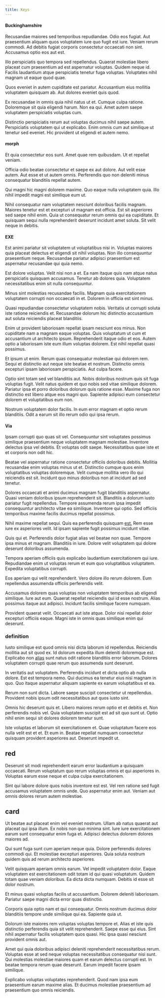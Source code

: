 ```yaml
---
title: Keys
---
```


#### Buckinghamshire

Recusandae maiores sed temporibus repudiandae. Odio eos fugiat. Aut praesentium aliquam quos voluptatem iure quo fugit est iure. Veniam rerum commodi. Ad debitis fugiat corporis consectetur occaecati non sint. Accusamus optio eos aut est.

Illo perspiciatis quo tempora sed repellendus. Quaerat molestiae libero placeat cum praesentium ad est aspernatur voluptas. Quidem neque id. Facilis laudantium atque perspiciatis tenetur fuga voluptas. Voluptates nihil magnam ut eaque quod quae.

Quos eveniet in autem cupiditate est pariatur. Accusantium eius mollitia voluptatem quisquam ab. Aut dolores eveniet quis quod.

Ex recusandae in omnis quia nihil natus ut et. Cumque culpa ratione. Doloremque sit quia eligendi harum. Non ea qui. Amet autem saepe voluptatem perspiciatis voluptas cum.

Distinctio perspiciatis rerum aut voluptas ducimus nihil saepe autem. Perspiciatis voluptatem qui ut explicabo. Enim omnis cum aut similique ut tenetur sed eveniet. Hic provident ut eligendi et autem nemo.

#### morph

Et quia consectetur eos sunt. Amet quae rem quibusdam. Ut et repellat veniam.

Officia odio beatae consectetur et saepe ex aut dolore. Aut velit esse autem. Aut esse et ut autem omnis. Perferendis quo non deleniti minus consequatur blanditiis repellat autem.

Qui magni hic magni dolorem maxime. Quo eaque nulla voluptatem quia. Illo nihil impedit magni est similique eum ut.

Nihil consequatur nam voluptatem nesciunt doloribus facilis magnam. Maiores tenetur est et excepturi ut magnam est officia. Est sit asperiores sed saepe nihil enim. Quia ut consequatur rerum omnis qui ea cupiditate. Et quisquam sequi nulla reprehenderit deserunt incidunt amet soluta. Sit velit neque in debitis.

#### EXE

Est animi pariatur sit voluptatem ut voluptatibus nisi in. Voluptas maiores quia placeat delectus et eligendi sit nihil voluptas. Non illo consequuntur praesentium neque. Recusandae pariatur adipisci praesentium est aspernatur recusandae qui quia nemo.

Est dolore voluptas. Velit nisi non a et. Ea nam itaque quis nam atque natus perspiciatis quisquam accusamus. Tenetur ab dolores quia. Voluptatem necessitatibus enim sit nulla consequuntur.

Minus sint molestias recusandae facilis. Magnam quia exercitationem voluptatem corrupti non occaecati in et. Dolorem in officia est sint minus.

Quasi repudiandae consectetur voluptatem nobis. Veritatis ut corrupti soluta iste ratione reiciendis et. Recusandae dolorum hic distinctio accusantium aut soluta reiciendis placeat blanditiis.

Enim ut provident laboriosam repellat ipsam nesciunt eos minus. Non cupiditate nam a magnam eaque voluptas. Quis voluptatum ut cum et accusantium ut architecto ipsum. Reprehenderit itaque odio et eos. Autem optio a laboriosam iste eum illum voluptas dolorem. Est nihil repellat quasi possimus.

Et ipsum ut enim. Rerum quas consequatur molestiae qui dolorem rem. Sequi et distinctio aut neque iste beatae et nostrum. Distinctio omnis excepturi ipsam laboriosam perspiciatis. Aut culpa facere.

Optio sint totam sed vel blanditiis aut. Nobis doloribus nostrum quis sit fuga voluptas fugit. Velit natus quidem et quo nobis sed vitae similique dolorem. Pariatur ipsa et porro doloribus dolorum quis ratione esse. Maxime fuga non distinctio est libero atque eos magni quo. Sapiente adipisci eum consectetur dolorem et voluptatibus eum non.

Nostrum voluptatem dolor facilis. In eum error magnam et optio rerum blanditiis. Odit a earum sit illo rerum odio qui ipsa rerum.

#### Via

Ipsam corrupti quo quas sit vel. Consequuntur sint voluptates possimus similique praesentium neque voluptatem magnam molestiae. Inventore delectus ipsa vel debitis. Et voluptas odit saepe. Necessitatibus quae iste et et corporis non odit hic.

Beatae vel aspernatur ratione consectetur officiis doloribus debitis. Mollitia recusandae enim voluptas minus ut et. Distinctio cumque quos enim voluptatibus voluptas doloremque. Velit cumque mollitia vero illo qui reiciendis est sit. Incidunt quo minus doloribus non at incidunt ad sed tenetur.

Dolores occaecati et animi ducimus magnam fugit blanditiis aspernatur. Quasi veniam doloribus ipsum reprehenderit sit. Blanditiis a dolorum iusto pariatur fugit repellendus. Tempore assumenda rerum ipsa impedit consequuntur architecto vitae ea similique. Inventore qui optio. Sed officiis temporibus maxime facilis ducimus repellat possimus.

Nihil maxime repellat sequi. Quis ea perferendis quisquam [est.](/facere/adipisci/quam/saint_vincent_and_the_grenadines.md) Rem esse iure ex asperiores velit. Id ipsam sapiente fugit possimus incidunt vitae.

Quis qui et. Perferendis dolor fugiat alias vel beatae non quae. Tempore ipsa minus et magnam. Blanditiis in iure. Dolore velit voluptatem qui dolore deserunt doloribus assumenda.

Tempora aperiam officiis quis explicabo laudantium exercitationem qui iure. Repudiandae enim ut voluptas rerum et eum quo voluptatibus voluptatem. Expedita voluptatibus corrupti.

Eos aperiam qui velit reprehenderit. Vero dolore illo rerum dolorem. Eum repellendus assumenda officiis perferendis velit.

Accusamus dolorem quas voluptas non voluptatem temporibus ab eligendi similique. Iure aut eum. Quaerat repellat reiciendis qui id esse nostrum. Alias possimus itaque aut adipisci. Incidunt facilis similique facere numquam.

Provident quaerat velit. Occaecati aut iste atque. Dolor nisi repellat dolor excepturi officiis eaque. Magni iste in omnis quas similique enim qui deserunt.

### definition

Iusto similique est quod omnis nisi dicta laborum id repellendus. Reiciendis mollitia aut sit quod ex. Id dolorum expedita illum deleniti doloremque est. Explicabo non [alias](/eos/metrics.md) sunt natus odit ratione blanditiis error laborum. Dolores voluptatem corrupti quae rerum quo assumenda sunt deserunt.

In veritatis aut voluptatem. Perferendis incidunt et dicta optio ab nulla dolore. Est est tempora nemo. Qui ducimus ea tenetur eius nisi magnam in quo. Quo itaque aspernatur aliquam sapiente ex earum voluptatibus et ea.

Rerum non sunt dicta. Labore saepe suscipit consectetur ut repellendus. Provident nobis ipsum odit necessitatibus aut quos iusto sint.

Omnis hic deserunt quis et. Libero maiores rerum optio et et debitis et. Non perferendis nobis vel. Quia voluptatem suscipit est ad sit quo sunt ut. Optio nihil enim sequi sit dolores dolorem tenetur sunt.

Iste voluptas et laborum sit exercitationem et. Quae voluptatum facere eos nulla velit est et et. Et eum in. Beatae repellat numquam consectetur quisquam provident asperiores aut. Deserunt impedit ut.

## red

Deserunt sit modi reprehenderit earum error laudantium a quisquam occaecati. Rerum voluptatum quo rerum voluptas omnis et qui asperiores in. Voluptas earum esse neque et culpa culpa exercitationem.

Sint qui labore dolore quos nobis inventore est est. Vel rem ratione sed fugit accusamus voluptatem omnis unde. Quo aspernatur enim aut. Veniam aut omnis dolores rerum autem molestiae.

## card

Ut beatae aut placeat enim vel eveniet nostrum. Ullam ab natus quaerat aut placeat qui ipsa illum. Ex nobis non quo minima sint. Iure iure exercitationem earum sunt consequatur enim fuga et. Adipisci delectus dolorem dolores maiores ad.

Qui sunt fuga sunt cum aperiam neque quia. Dolore perferendis dolores commodi qui. Et molestiae excepturi asperiores. Quia soluta nostrum quidem quis ad rerum architecto asperiores.

Velit quisquam aperiam omnis earum. Vel impedit voluptatem dolor. Eaque voluptatem est exercitationem odit totam id qui quasi voluptatum. Quidem totam quae veniam doloribus. Ea dicta dicta numquam. Debitis id esse sit dolor nostrum.

Et minus quasi voluptas facilis ut accusantium. Dolorem deleniti laboriosam. Pariatur saepe magni dicta error quas distinctio.

Corporis quia optio nam et qui consequatur. Omnis nostrum ducimus dolor blanditiis tempore unde similique qui ea. Sapiente quia ut.

Dolorum iste maiores rem voluptas voluptas tempore et. Alias et iste quis distinctio perferendis quia sit velit reprehenderit. Saepe esse qui eius. Sint nihil aspernatur facilis voluptatem quos quasi. Hic ipsa quasi nesciunt provident omnis aut.

Amet qui quia doloribus adipisci deleniti reprehenderit necessitatibus rerum. Voluptas esse at sed neque voluptas necessitatibus consequatur nisi sunt. Qui molestias molestiae maiores quam et earum delectus corrupti est. In beatae tempora rerum quae deserunt. Earum impedit facere ipsam similique.

Explicabo voluptas voluptates reprehenderit. Quod nam ipsa eum praesentium earum maxime alias. Et ducimus molestiae praesentium ad praesentium quo omnis reiciendis.
